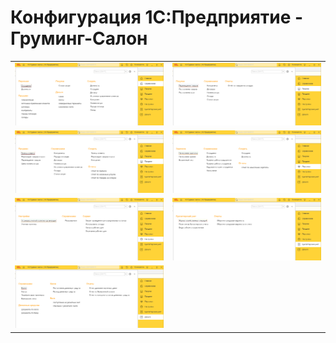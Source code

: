 # Конфигурация 1С:Предприятие - Груминг-Салон

| | |
| --- | --- |
| ![](./images/preview-1.png) | ![](./images/preview-2.png) |
| ![](./images/preview-3.png) | ![](./images/preview-4.png) |
| ![](./images/preview-5.png) | ![](./images/preview-6.png)|
| ![](./images/preview-7.png) | |
